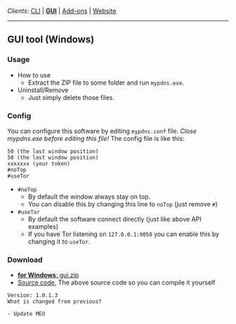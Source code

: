 _Clients_:    [CLI](client_cli.md) | [**GUI**](client_gui.md) | [Add-ons](client_addon.md) | [Website](client_web.md)

----

## GUI tool (Windows)

### Usage
  - How to use
    - Extract the ZIP file to some folder and run `mypdns.exe`.
  - Uninstall/Remove
    - Just simply delete those files.

### Config
You can configure this software by editing `mypdns.conf` file.
_Close mypdns.exe before editing this file!_
The config file is like this:

```
50 (the last window position)
50 (the last window position)
xxxxxxx (your token)
#noTop
#useTor
```

- `#noTop`
  - By default the window always stay on top.
  - You can disable this by changing this line to `noTop` (just remove `#`)
- `#useTor`
  - By default the software connect directly (just like above API examples)
  - If you have Tor listening on `127.0.0.1:9050` you can enable this by
    changing it to `useTor`.

### Download

  - [**for Windows**: gui.zip](https://mypdns.eu.org/dl/gui/gui.zip)
  - [Source code](https://mypdns.eu.org/dl/gui/source.sp), The above source code so you can compile it yourself

```
Version: 1.0.1.3
What is changed from previous?

- Update MEO
```
